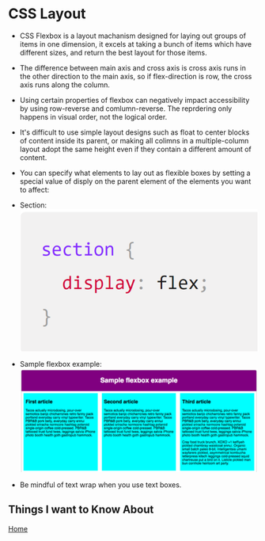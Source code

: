 # CSS Layout

- CSS Flexbox is a layout machanism designed for laying out groups of items in one dimension, it excels at taking a bunch of items which have different sizes, and return the best layout for those items.

- The difference between main axis and cross axis is cross axis runs in the other direction to the main axis, so if flex-direction is row, the cross axis runs along the column.

- Using certain properties of flexbox can negatively impact accessibility by using row-reverse and comlumn-reverse. The reprdering only happens in visual order, not the logical order.

- It's difficult to use simple layout designs such as float to center blocks of content inside its parent, or making all colimns in a multiple-column layout adopt the same height even if they contain a different amount of content.

- You can specify what elements to lay out as flexible boxes by setting a special value of disply on the parent element of the elements you want to affect:

- Section: ![section](Images/flexbox%20example.png)

- Sample flexbox example: ![Sample](Images/flexbox%20display%20example.png)

- Be mindful of text wrap when you use text boxes.

## Things I want to Know About

[Home](https://keelen-fisher.github.io/new-repository/)
